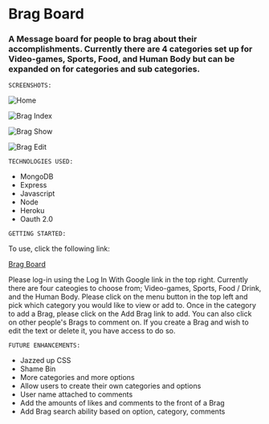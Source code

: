 # Brag Board

### A Message board for people to brag about their accomplishments. Currently there are 4 categories set up for Video-games, Sports, Food, and Human Body but can be expanded on for categories and sub categories.

```
SCREENSHOTS:
```
![Home](https://i.imgur.com/POp3toq.png)

![Brag Index](https://i.imgur.com/1n6Y1Fq.png)

![Brag Show](https://i.imgur.com/P4ejq04.png)

![Brag Edit](https://i.imgur.com/uJIchoX.png)


```
TECHNOLOGIES USED:
```
* MongoDB
* Express
* Javascript
* Node
* Heroku
* Oauth 2.0

```
GETTING STARTED:
```
To use, click the following link:

[Brag Board](https://brag-board.herokuapp.com/)

Please log-in using the Log In With Google link in the top right. Currently there are four cateogies to choose from; Video-games, Sports, Food / Drink, and the Human Body. Please click on the menu button in the top left and pick which category you would like to view or add to. Once in the category to add a Brag, please click on the Add Brag link to add. You can also click on other people's Brags to comment on. If you create a Brag and wish to edit the text or delete it, you have access to do so. 


```
FUTURE ENHANCEMENTS:
```
* Jazzed up CSS
* Shame Bin
* More categories and more options
* Allow users to create their own categories and options
* User name attached to comments
* Add the amounts of likes and comments to the front of a Brag
* Add Brag search ability based on option, category, comments
